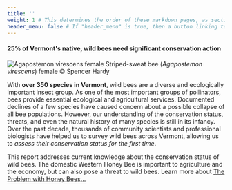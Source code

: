 ```yaml
---
title: ''
weight: 1 # This determines the order of these markdown pages, as sections, in the Hugo-scroll display
header_menu: false # If "header_menu" is true, then a button linking to this section will be placed into the header menu at the top of the homepage.
---
```


<div class="lead" style="margin-top:0px;">
  <h4> 25% of Vermont's native, wild bees need significant conservation action </h4>
</div>

<div class="row">
  <div class="col-lg-6">
    <img src="https://stateofbees.vtatlasoflife.org/images/Agapostemon virescens female.jpg"  alt="Agapostemon virescens female" title="Agapostemon virescens female">
    <label class="image-caption">Striped-sweat bee (<i>Agapostemon virescens</i>) female © Spencer Hardy</label>
  </div>

  <div class="col-lg-6">
    <p>
    With <b>over 350 species in Vermont</b>, wild bees are a diverse and ecologically important insect group. As one of the most important groups of pollinators, bees provide essential ecological and agricultural services. Documented declines of a few species have caused concern about a possible collapse of all bee populations. However, our understanding of the conservation status, threats, and even the natural history of many species is still in its infancy. Over the past decade, thousands of community scientists and professional biologists have helped us to survey wild bees across Vermont, allowing us to <i>assess their conservation status for the first time</i>.
    </p>
    <div class="callout-box">
      <p class="callout-text">
      This report addresses current knowledge about the conservation status of wild bees. The domestic Western Honey Bee is important to agriculture and the economy, but can also pose a threat to wild bees. Learn more about <a href="https://www.scientificamerican.com/article/the-problem-with-honey-bees/" target="blank_"><u> The Problem with Honey Bees...</u></a>
      </p>
    </div>
  </div>
</div>
